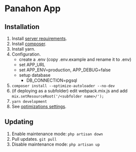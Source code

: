 # Panahon App

## Installation

1. Install [server requirements](https://laravel.com/docs/8.x/deployment#server-requirements).
2. Install [composer](https://getcomposer.org/download/).
3. Install yarn.
4. Configuration.
    - create a .env (copy .env.example and rename it to .env)
    - set APP_URL
    - set APP_ENV=production, APP_DEBUG=false
    - setup database
        - DB_CONNECTION=pgsql
5. `composer install --optimize-autoloader --no-dev`
6. (if deploying as a subfolder) edit webpack.mix.js and add `mix.setResourceRoot('/<subfolder name>/');`
7. `yarn development`
8. See [optimizations settings](https://laravel.com/docs/8.x/deployment#optimization).

## Updating

1. Enable maintenance mode: `php artisan down`
2. Pull updates. `git pull`
3. Disable maintenance mode: `php artisan up`
